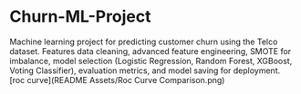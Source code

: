 # Churn-ML-Project
Machine learning project for predicting customer churn using the Telco dataset. Features data cleaning, advanced feature engineering, SMOTE for imbalance, model selection (Logistic Regression, Random Forest, XGBoost, Voting Classifier), evaluation metrics, and model saving for deployment.
[roc curve](README Assets/Roc Curve Comparison.png)
